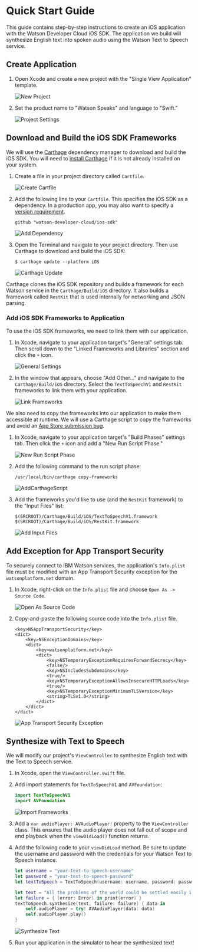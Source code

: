# Quick Start Guide

This guide contains step-by-step instructions to create an iOS application with the Watson Developer Cloud iOS SDK. The application we build will synthesize English text into spoken audio using the Watson Text to Speech service.

## Create Application

1. Open Xcode and create a new project with the "Single View Application" template.

    ![New Project](quickstart-resources/01-NewProject.png?raw=true)

2. Set the product name to "Watson Speaks" and language to "Swift."
    
    ![Project Settings](quickstart-resources/02-ProjectSettings.png?raw=true)

## Download and Build the iOS SDK Frameworks

We will use the [Carthage](https://github.com/Carthage/Carthage) dependency manager to download and build the iOS SDK. You will need to [install Carthage](https://github.com/Carthage/Carthage#installing-carthage) if it is not already installed on your system.

1. Create a file in your project directory called `Cartfile`.

    ![Create Cartfile](quickstart-resources/03-CreateCartfile.png?raw=true)

2. Add the following line to your `Cartfile`. This specifies the iOS SDK as a dependency. In a production app, you may also want to specify a [version requirement](https://github.com/Carthage/Carthage/blob/master/Documentation/Artifacts.md#version-requirement).

    ```
    github "watson-developer-cloud/ios-sdk"
    ```

    ![Add Dependency](quickstart-resources/04-AddDependency.png?raw=true)

3. Open the Terminal and navigate to your project directory. Then use Carthage to download and build the iOS SDK:

    ```
    $ carthage update --platform iOS
    ```

    ![Carthage Update](quickstart-resources/05-CarthageUpdate.png?raw=true)

Carthage clones the iOS SDK repository and builds a framework for each Watson service in the `Carthage/Build/iOS` directory. It also builds a framework called `RestKit` that is used internally for networking and JSON parsing.

### Add iOS SDK Frameworks to Application

To use the iOS SDK frameworks, we need to link them with our application.

1. In Xcode, navigate to your application target's "General" settings tab. Then scroll down to the "Linked Frameworks and Libraries" section and click the `+` icon.

    ![General Settings](quickstart-resources/06-GeneralSettings.png?raw=true)

2. In the window that appears, choose "Add Other..." and navigate to the `Carthage/Build/iOS` directory. Select the `TextToSpeechV1` and `RestKit` frameworks to link them with your application.

    ![Link Frameworks](quickstart-resources/07-LinkFrameworks.png?raw=true)

We also need to copy the frameworks into our application to make them accessible at runtime. We will use a Carthage script to copy the frameworks and avoid an [App Store submission bug](http://www.openradar.me/radar?id=6409498411401216).

1. In Xcode, navigate to your application target's "Build Phases" settings tab. Then click the `+` icon and add a "New Run Script Phase."

    ![New Run Script Phase](quickstart-resources/09-NewRunScriptPhase.png?raw=true)

2. Add the following command to the run script phase:

    ```
    /usr/local/bin/carthage copy-frameworks
    ```

    ![AddCarthageScript](quickstart-resources/10-AddCarthageScript.png?raw=true)

4. Add the frameworks you'd like to use (and the `RestKit` framework) to the "Input Files" list:

    ```
    $(SRCROOT)/Carthage/Build/iOS/TextToSpeechV1.framework
    $(SRCROOT)/Carthage/Build/iOS/RestKit.framework
    ```

    ![Add Input Files](quickstart-resources/11-AddInputFiles.png?raw=true)

## Add Exception for App Transport Security

To securely connect to IBM Watson services, the application's `Info.plist` file must be modified with an App Transport Security exception for the `watsonplatform.net` domain.

1. In Xcode, right-click on the `Info.plist` file and choose `Open As -> Source Code`.

    ![Open As Source Code](quickstart-resources/12-OpenAsSourceCode.png?raw=true)

2. Copy-and-paste the following source code into the `Info.plist` file.

    ```
    <key>NSAppTransportSecurity</key>
    <dict>
        <key>NSExceptionDomains</key>
        <dict>
            <key>watsonplatform.net</key>
            <dict>
                <key>NSTemporaryExceptionRequiresForwardSecrecy</key>
                <false/>
                <key>NSIncludesSubdomains</key>
                <true/>
                <key>NSTemporaryExceptionAllowsInsecureHTTPLoads</key>
                <true/>
                <key>NSTemporaryExceptionMinimumTLSVersion</key>
                <string>TLSv1.0</string>
            </dict>
        </dict>
    </dict>
    ```

    ![App Transport Security Exception](quickstart-resources/13-AppTransportSecurity.png?raw=true)

## Synthesize with Text to Speech

We will modify our project's `ViewController` to synthesize English text with the Text to Speech service.

1. In Xcode, open the `ViewController.swift` file.

2. Add import statements for `TextToSpeechV1` and `AVFoundation`:

    ```swift
    import TextToSpeechV1
    import AVFoundation
    ```

    ![Import Frameworks](quickstart-resources/14-ImportFrameworks.png?raw=true)

3. Add a `var audioPlayer: AVAudioPlayer!` property to the `ViewController` class. This ensures that the audio player does not fall out of scope and end playback when the `viewDidLoad()` function returns.

4. Add the following code to your `viewDidLoad` method. Be sure to update the username and password with the credentials for your Watson Text to Speech instance.

    ```swift
    let username = "your-text-to-speech-username"
    let password = "your-text-to-speech-password"
    let textToSpeech = TextToSpeech(username: username, password: password)
    
    let text = "All the problems of the world could be settled easily if men were only willing to think."
    let failure = { (error: Error) in print(error) }
    textToSpeech.synthesize(text, failure: failure) { data in
        self.audioPlayer = try! AVAudioPlayer(data: data)
        self.audioPlayer.play()
    }
    ```

    ![Synthesize Text](quickstart-resources/15-SynthesizeText.png?raw=true)

5. Run your application in the simulator to hear the synthesized text!
